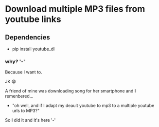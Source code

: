 # Download multiple MP3 files from youtube links

## Dependencies
- pip install youtube_dl


### why? '-'
Because I want to.

JK 😁

A friend of mine was downloading song for her smartphone and I remenbered... 
- "oh well, and if I adapt my deault youtube to mp3 to a multiple youtube urls to MP3?" 

So I did it and it's here '-'
